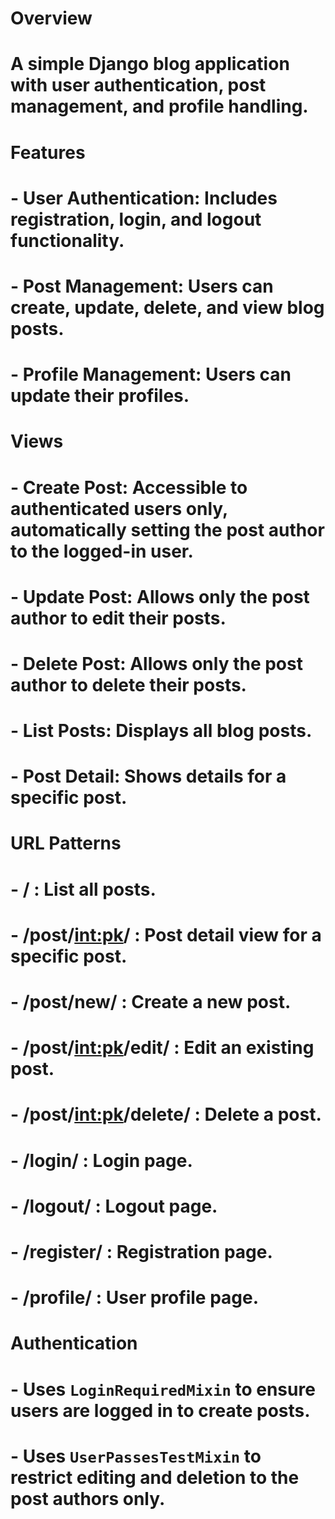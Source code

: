 # Overview
#    A simple Django blog application with user authentication, post management, and profile handling.

# Features
#    - User Authentication: Includes registration, login, and logout functionality.
#    - Post Management: Users can create, update, delete, and view blog posts.
#    - Profile Management: Users can update their profiles.

# Views
#    - Create Post: Accessible to authenticated users only, automatically setting the post author to the logged-in user.
#    - Update Post: Allows only the post author to edit their posts.
#    - Delete Post: Allows only the post author to delete their posts.
#    - List Posts: Displays all blog posts.
#    - Post Detail: Shows details for a specific post.

# URL Patterns
#    - /                : List all posts.
#    - /post/<int:pk>/   : Post detail view for a specific post.
#    - /post/new/        : Create a new post.
#    - /post/<int:pk>/edit/ : Edit an existing post.
#    - /post/<int:pk>/delete/ : Delete a post.
#    - /login/           : Login page.
#    - /logout/          : Logout page.
#    - /register/        : Registration page.
#    - /profile/         : User profile page.

# Authentication
#    - Uses `LoginRequiredMixin` to ensure users are logged in to create posts.
#    - Uses `UserPassesTestMixin` to restrict editing and deletion to the post authors only.
